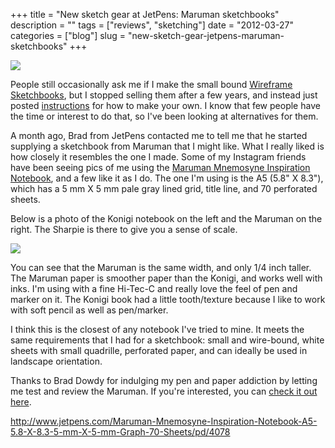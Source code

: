 +++
title = "New sketch gear at JetPens: Maruman sketchbooks"
description = ""
tags = ["reviews", "sketching"]
date = "2012-03-27"
categories = ["blog"]
slug = "new-sketch-gear-jetpens-maruman-sketchbooks"
+++



<p><img src="//konigi.com/media/notebook/jetpens-1.jpg" class="notebook-image" /></p>
<p>People still occasionally ask me if I make the small bound <a href="wireframe-sketch-book-now-available.html">Wireframe Sketchbooks</a>, but I stopped selling them after a few years, and instead just posted <a href="../tools/sketchbooks-diy.html">instructions</a> for how to make your own. I know that few people have the time or interest to do that, so I've been looking at alternatives for them.</p>
<p>A month ago, Brad  from JetPens contacted me to tell me that he started supplying a sketchbook from Maruman that I might like. What I really liked is how closely it resembles the one I made. Some of my Instagram friends have been seeing pics of me using the <a href="http://www.jetpens.com/Maruman-Mnemosyne-Inspiration-Notebook-A5-5.8-X-8.3-5-mm-X-5-mm-Graph-70-Sheets/pd/4078">Maruman Mnemosyne Inspiration Notebook</a>, and a few like it as I do. The one I'm using is the A5 (5.8" X 8.3"), which has a 5 mm X 5 mm pale gray lined grid, title line, and 70 perforated sheets.</p>
<p>Below is a photo of the Konigi notebook on the left and the Maruman on the right. The Sharpie is there to give you a sense of scale.</p>
<p><img src="//konigi.com/media/notebook/jetpens-2.jpg" class="notebook-image" /></p>
<p>You can see that the Maruman is the same width, and only 1/4 inch taller. The Maruman paper is smoother paper than the Konigi, and works well with inks. I'm using with a fine Hi-Tec-C and really love the feel of pen and marker on it. The Konigi book had a little tooth/texture because I like to work with soft pencil as well as pen/marker. </p>
<p>I think this is the closest of any notebook I've tried to mine. It meets the same requirements that I had for a sketchbook: small and wire-bound, white sheets with small quadrille, perforated paper, and can ideally be used in landscape orientation. </p>
<p>Thanks to Brad Dowdy for indulging my pen and paper addiction by letting me test and review the Maruman. If you're interested, you can <a href="http://www.jetpens.com/Maruman-Mnemosyne-Inspiration-Notebook-A5-5.8-X-8.3-5-mm-X-5-mm-Graph-70-Sheets/pd/4078">check it out here</a>.</p>
    
  <a href="http://www.jetpens.com/Maruman-Mnemosyne-Inspiration-Notebook-A5-5.8-X-8.3-5-mm-X-5-mm-Graph-70-Sheets/pd/4078">http://www.jetpens.com/Maruman-Mnemosyne-Inspiration-Notebook-A5-5.8-X-8.3-5-mm-X-5-mm-Graph-70-Sheets/pd/4078</a>
